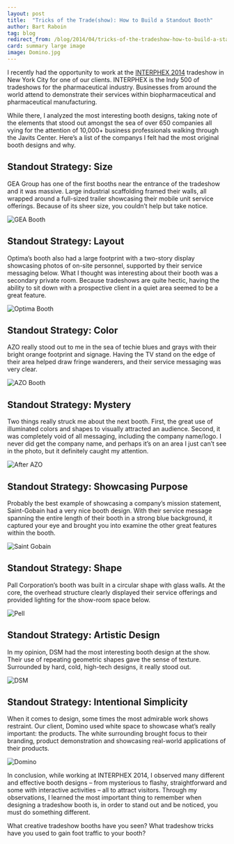 ```yaml
---
layout: post
title:  "Tricks of the Trade(show): How to Build a Standout Booth"
author: Bart Raboin
tag: blog
redirect_from: /blog/2014/04/tricks-of-the-tradeshow-how-to-build-a-standout-booth/
card: summary large image
image: Domino.jpg
---
```


I recently had the opportunity to work at the [INTERPHEX 2014](http://www.interphex.com) tradeshow in New York City for one of our clients. INTERPHEX is the Indy 500 of tradeshows for the pharmaceutical industry. Businesses from around the world attend to demonstrate their services within biopharmaceutical and pharmaceutical manufacturing.

While there, I analyzed the most interesting booth designs, taking note of the elements that stood out amongst the sea of over 650 companies all vying for the attention of 10,000+ business professionals walking through the Javits Center. Here’s a list of the companys I felt had the most original booth designs and why.

## Standout Strategy: Size

GEA Group has one of the first booths near the entrance of the tradeshow and it was massive. Large industrial scaffolding framed their walls, all wrapped around a full-sized trailer showcasing their mobile unit service offerings. Because of its sheer size, you couldn’t help but take notice.

![GEA Booth](/img/gea.jpg)

## Standout Strategy: Layout

Optima’s booth also had a large footprint with a two-story display showcasing photos of on-site personnel, supported by their service messaging below. What I thought was interesting about their booth was a secondary private room. Because tradeshows are quite hectic, having the ability to sit down with a prospective client in a quiet area seemed to be a great feature.

![Optima Booth](/img/optima.jpg)

## Standout Strategy: Color

AZO really stood out to me in the sea of techie blues and grays with their bright orange footprint and signage. Having the TV stand on the edge of their area helped draw fringe wanderers, and their service messaging was very clear.

![AZO Booth](/img/azo.jpg)

## Standout Strategy: Mystery

Two things really struck me about the next booth. First, the great use of illuminated colors and shapes to visually attracted an audience. Second, it was completely void of all messaging, including the company name/logo. I never did get the company name, and perhaps it’s on an area I just can’t see in the photo, but it definitely caught my attention.

![After AZO](/img/after-azo.jpg)

## Standout Strategy: Showcasing Purpose

Probably the best example of showcasing a company’s mission statement, Saint-Gobain had a very nice booth design. With their service message spanning the entire length of their booth in a strong blue background, it captured your eye and brought you into examine the other great features within the booth.

![Saint Gobain](/img/saint-gobain.jpg)

## Standout Strategy: Shape

Pall Corporation’s booth was built in a circular shape with glass walls. At the core, the overhead structure clearly displayed their service offerings and provided lighting for the show-room space below.

![Pell](/img/pell.jpg)

## Standout Strategy: Artistic Design

In my opinion, DSM had the most interesting booth design at the show. Their use of repeating geometric shapes gave the sense of texture. Surrounded by hard, cold, high-tech designs, it really stood out.

![DSM](/img/dsm.jpg)

## Standout Strategy: Intentional Simplicity

When it comes to design, some times the most admirable work shows restraint. Our client, Domino used white space to showcase what’s really important: the products. The white surrounding brought focus to their branding, product demonstration and showcasing real-world applications of their products.

![Domino](/img/Domino.jpg)

In conclusion, while working at INTERPHEX 2014, I observed many different and effective booth designs – from mysterious to flashy, straightforward and some with interactive activities – all to attract visitors. Through my observations, I learned the most important thing to remember when designing a tradeshow booth is, in order to stand out and be noticed, you must do something different.

What creative tradeshow booths have you seen? What tradeshow tricks have you used to gain foot traffic to your booth?
